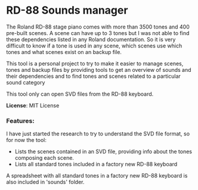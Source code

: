 # RD-88 Sounds manager
The Roland RD-88 stage piano comes with more than 3500 tones and 400 pre-built scenes. A scene can have up to 3 tones but I was not able to find these dependencies listed in any Roland documentation. So it is very difficult to know if a tone is used in any scene, which scenes use which tones and what scenes exist on an backup file.

This tool is a personal project to try to make it easier to manage scenes, tones and backup files by providing tools to get an overview of sounds and their dependencies and to find tones and scenes related to a particular sound category

This tool only can open SVD files from the RD-88 keyboard.

**License**: MIT License 

### Features:
I have just started the research to try to understand the SVD file format, so for now the tool:
* Lists the scenes contained in an SVD file, providing info about the tones composing each scene.
* Lists all standard tones included in a factory new RD-88 keyboard

A spreadsheet with all standard tones in a factory new RD-88 keyboard is also included in 'sounds' folder.

